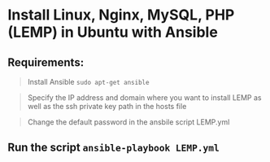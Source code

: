 # Install Linux, Nginx, MySQL, PHP (LEMP) in Ubuntu with Ansible

## Requirements: 

> Install Ansible ```sudo apt-get ansible```

> Specify the IP address and domain where you want to install LEMP as well as the ssh private key path in the hosts file

> Change the default password in the ansbile script LEMP.yml

## Run the script ```ansible-playbook LEMP.yml```